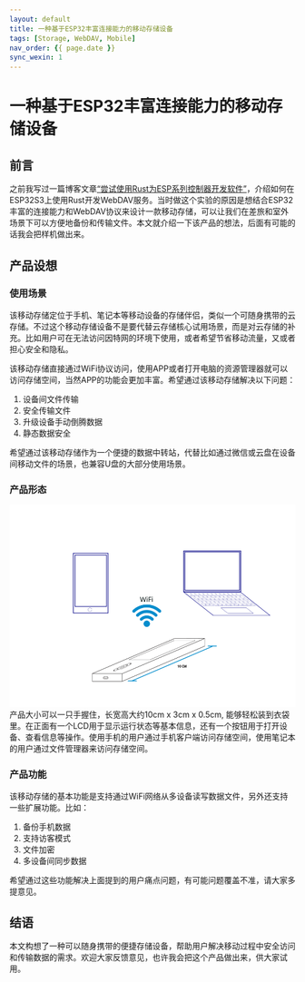 ```yaml
---
layout: default
title: 一种基于ESP32丰富连接能力的移动存储设备
tags: [Storage, WebDAV, Mobile]
nav_order: {{ page.date }}
sync_wexin: 1
---
```



# 一种基于ESP32丰富连接能力的移动存储设备


## 前言

之前我写过一篇博客文章[“尝试使用Rust为ESP系列控制器开发软件”](https://paul356.github.io/2024/10/12/rust-on-esp.html)，介绍如何在ESP32S3上使用Rust开发WebDAV服务。当时做这个实验的原因是想结合ESP32丰富的连接能力和WebDAV协议来设计一款移动存储，可以让我们在差旅和室外场景下可以方便地备份和传输文件。本文就介绍一下该产品的想法，后面有可能的话我会把样机做出来。


## 产品设想


### 使用场景

该移动存储定位于手机、笔记本等移动设备的存储伴侣，类似一个可随身携带的云存储。不过这个移动存储设备不是要代替云存储核心试用场景，而是对云存储的补充。比如用户可在无法访问因特网的环境下使用，或者希望节省移动流量，又或者担心安全和隐私。

该移动存储直接通过WiFi协议访问，使用APP或者打开电脑的资源管理器就可以访问存储空间，当然APP的功能会更加丰富。希望通过该移动存储解决以下问题：

1.  设备间文件传输
2.  安全传输文件
3.  升级设备手动倒腾数据
4.  静态数据安全

希望通过该移动存储作为一个便捷的数据中转站，代替比如通过微信或云盘在设备间移动文件的场景，也兼容U盘的大部分使用场景。


### 产品形态

![img](/images/mstorage.png) 产品大小可以一只手握住，长宽高大约10cm x 3cm x 0.5cm, 能够轻松装到衣袋里。在正面有一个LCD用于显示运行状态等基本信息，还有一个按钮用于打开设备、查看信息等操作。使用手机的用户通过手机客户端访问存储空间，使用笔记本的用户通过文件管理器来访问存储空间。


### 产品功能

该移动存储的基本功能是支持通过WiFi网络从多设备读写数据文件，另外还支持一些扩展功能。比如：

1.  备份手机数据
2.  支持访客模式
3.  文件加密
4.  多设备间同步数据

希望通过这些功能解决上面提到的用户痛点问题，有可能问题覆盖不准，请大家多提意见。


## 结语

本文构想了一种可以随身携带的便捷存储设备，帮助用户解决移动过程中安全访问和传输数据的需求。欢迎大家反馈意见，也许我会把这个产品做出来，供大家试用。
